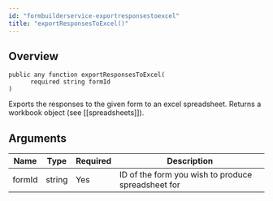 ```yaml
---
id: "formbuilderservice-exportresponsestoexcel"
title: "exportResponsesToExcel()"
---
```



## Overview




```luceescript
public any function exportResponsesToExcel(
      required string formId
)
```

Exports the responses to the given form to an excel spreadsheet. Returns
a workbook object (see [[spreadsheets]]).

## Arguments


<div class="table-responsive"><table class="table"><thead><tr><th>Name</th><th>Type</th><th>Required</th><th>Description</th></tr></thead><tbody><tr><td>formId</td><td>string</td><td>Yes</td><td>ID of the form you wish to produce spreadsheet for</td></tr></tbody></table></div>